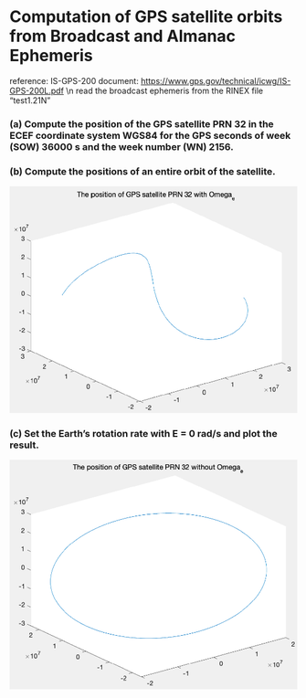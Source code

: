 # Computation of GPS satellite orbits from Broadcast and Almanac Ephemeris
reference: IS-GPS-200 document: https://www.gps.gov/technical/icwg/IS-GPS-200L.pdf \n
read the broadcast ephemeris from the RINEX file “test1.21N”
### (a) Compute the position of the GPS satellite PRN 32 in the ECEF coordinate system WGS84 for the GPS seconds of week (SOW) 36000 s and the week number (WN) 2156.

### (b) Compute the positions of an entire orbit of the satellite.
![My Image](https://github.com/TzuLai/GPS-satellite-orbits/blob/main/b.png)

### (c) Set the Earth’s rotation rate with E = 0 rad/s and plot the result.
![My Image](https://github.com/TzuLai/GPS-satellite-orbits/blob/main/c.png)
